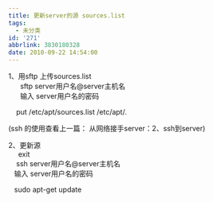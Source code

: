 ```yaml
---
title: 更新server的源 sources.list
tags:
  - 未分类
id: '271'
abbrlink: 3830180328
date: 2010-09-22 14:54:00
---
```


1、用sftp 上传sources.list  
      sftp server用户名@server主机名  
      输入 server用户名的密码  
  
    put /etc/apt/sources.list /etc/apt/.  
  
 (ssh 的使用查看上一篇： 从网络接手server：2、ssh到server)   
  
2、更新源  
     exit  
    ssh server用户名@server主机名  
   输入 server用户名的密码  
  
   sudo apt-get update